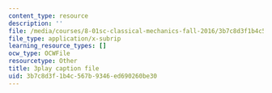 ```yaml
---
content_type: resource
description: ''
file: /media/courses/8-01sc-classical-mechanics-fall-2016/3b7c8d3f1b4c567b9346ed690260be30_jAcdLZRhYNU.vtt
file_type: application/x-subrip
learning_resource_types: []
ocw_type: OCWFile
resourcetype: Other
title: 3play caption file
uid: 3b7c8d3f-1b4c-567b-9346-ed690260be30
---
```

